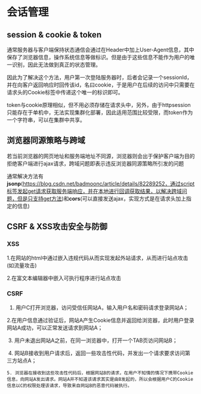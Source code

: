 # 会话管理

## session & cookie & token

通常服务器与客户端保持状态通信会通过在Header中加上User-Agent信息，其中保存了浏览器信息，操作系统信息等做标识。但是由于这些信息不能作为用户的唯一识别，因此无法做到真正的状态管理。

因此为了解决这个方法，用户第一次登陆服务器时，后者会记录一个sessionId，并在向客户返回响应时回传该id，名曰cookie，于是用户在后续的访问中只需要在请求头的Cookie标签中传递这个唯一的标识即可。

token与cookie原理相似，但不用必须存储在请求头中，另外，由于httpsession只能存在于单机中，无法实现集群化部署，因此适用范围比较受限，而token作为一个字符串，可以在集群中共享。



## 浏览器同源策略与跨域

若当前浏览器的网页地址和服务端地址不同源，浏览器则会出于保护客户端为目的拒绝客户端进行ajax请求，跨域问题即表示违反浏览器同源策略所引发的问题

通常解决方法有**jsonp**(https://blog.csdn.net/badmoonc/article/details/82289252，通过script标签发起get请求获取服务端响应，并在本地进行回调获取结果，以解决跨域问题，但是只支持get方法)和**cors**(可以直接发送ajax，实现方式是在请求头加上指定的信息)



## CSRF & XSS攻击安全与防御

### XSS

1.在网站的html中通过嵌入违规代码从而实现发起外站请求，从而进行站点攻击(如流量攻击)

2.在富文本编辑器中嵌入可执行程序进行站点攻击

### CSRF

1. 用户C打开浏览器，访问受信任网站A，输入用户名和密码请求登录网站A；

​    2.在用户信息通过验证后，网站A产生Cookie信息并返回给浏览器，此时用户登录网站A成功，可以正常发送请求到网站A；

​    3. 用户未退出网站A之前，在同一浏览器中，打开一个TAB页访问网站B；

​    4. 网站B接收到用户请求后，返回一些攻击性代码，并发出一个请求要求访问第三方站点A；


    5. 浏览器在接收到这些攻击性代码后，根据网站B的请求，在用户不知情的情况下携带Cookie信息，向网站A发出请求。网站A并不知道该请求其实是由B发起的，所以会根据用户C的Cookie信息以C的权限处理该请求，导致来自网站B的恶意代码被执行。